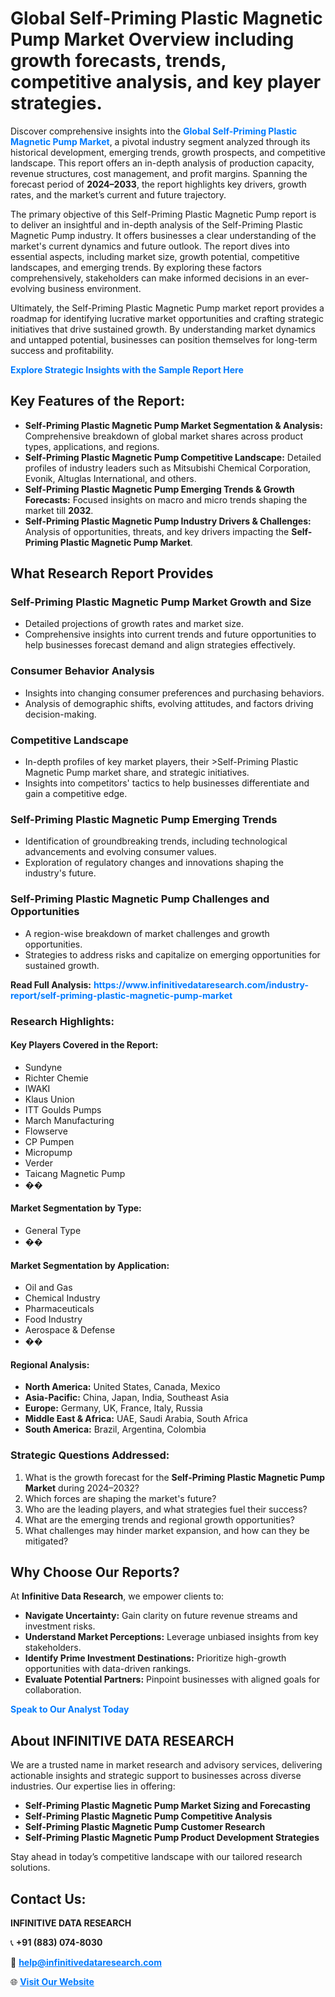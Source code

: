 <h1>Global Self-Priming Plastic Magnetic Pump Market Overview including growth forecasts, trends, competitive analysis, and key player strategies.</h1>
<p>
Discover comprehensive insights into the 
<a href="https://www.infinitivedataresearch.com/industry-report/self-priming-plastic-magnetic-pump-market" rel="dofollow" style="color: #007BFF; text-decoration: none;"><strong>Global Self-Priming Plastic Magnetic Pump Market</strong></a>, a pivotal industry segment analyzed through its historical development, emerging trends, growth prospects, and competitive landscape. This report offers an in-depth analysis of production capacity, revenue structures, cost management, and profit margins. Spanning the forecast period of <strong>2024–2033</strong>, the report highlights key drivers, growth rates, and the market’s current and future trajectory.
</p>
<p>
The primary objective of this Self-Priming Plastic Magnetic Pump report is to deliver an insightful and in-depth analysis of the Self-Priming Plastic Magnetic Pump industry. It offers businesses a clear understanding of the market's current dynamics and future outlook. The report dives into essential aspects, including market size, growth potential, competitive landscapes, and emerging trends. By exploring these factors comprehensively, stakeholders can make informed decisions in an ever-evolving business environment.
</p>
<p>
Ultimately, the Self-Priming Plastic Magnetic Pump market report provides a roadmap for identifying lucrative market opportunities and crafting strategic initiatives that drive sustained growth. By understanding market dynamics and untapped potential, businesses can position themselves for long-term success and profitability.
</p>
<p>
<a href="https://www.infinitivedataresearch.com/request-sample/reportId=108294" style="color: #007BFF; text-decoration: none;"><strong>Explore Strategic Insights with the Sample Report Here</strong></a>
</p>

<h2>Key Features of the Report:</h2>
<ul>
<li><strong>Self-Priming Plastic Magnetic Pump Market Segmentation & Analysis:</strong> Comprehensive breakdown of global market shares across product types, applications, and regions.</li>
<li><strong>Self-Priming Plastic Magnetic Pump Competitive Landscape:</strong> Detailed profiles of industry leaders such as Mitsubishi Chemical Corporation, Evonik, Altuglas International, and others.</li>
<li><strong>Self-Priming Plastic Magnetic Pump Emerging Trends & Growth Forecasts:</strong> Focused insights on macro and micro trends shaping the market till <strong>2032</strong>.</li>
<li><strong>Self-Priming Plastic Magnetic Pump Industry Drivers & Challenges:</strong> Analysis of opportunities, threats, and key drivers impacting the <strong>Self-Priming Plastic Magnetic Pump Market</strong>.</li>
</ul>

<h2>What Research Report Provides</h2>
<h3>Self-Priming Plastic Magnetic Pump Market Growth and Size</h3>
<ul>
<li>Detailed projections of growth rates and market size.</li>
<li>Comprehensive insights into current trends and future opportunities to help businesses forecast demand and align strategies effectively.</li>
</ul>

<h3>Consumer Behavior Analysis</h3>
<ul>
<li>Insights into changing consumer preferences and purchasing behaviors.</li>
<li>Analysis of demographic shifts, evolving attitudes, and factors driving decision-making.</li>
</ul>

<h3>Competitive Landscape</h3>
<ul>
<li>In-depth profiles of key market players, their >Self-Priming Plastic Magnetic Pump market share, and strategic initiatives.</li>
<li>Insights into competitors' tactics to help businesses differentiate and gain a competitive edge.</li>
</ul>

<h3>Self-Priming Plastic Magnetic Pump Emerging Trends</h3>
<ul>
<li>Identification of groundbreaking trends, including technological advancements and evolving consumer values.</li>
<li>Exploration of regulatory changes and innovations shaping the industry's future.</li>
</ul>

<h3>Self-Priming Plastic Magnetic Pump Challenges and Opportunities</h3>
<ul>
<li>A region-wise breakdown of market challenges and growth opportunities.</li>
<li>Strategies to address risks and capitalize on emerging opportunities for sustained growth.</li>
</ul>
<p><strong>Read Full Analysis:</strong> <a href="https://www.infinitivedataresearch.com/industry-report/self-priming-plastic-magnetic-pump-market" rel="dofollow" style="color: #007BFF; text-decoration: none;"><strong>https://www.infinitivedataresearch.com/industry-report/self-priming-plastic-magnetic-pump-market</strong></a></p>
<h3>Research Highlights:</h3>
<h4>Key Players Covered in the Report:</h4>
<ul><li>Sundyne</li><li>Richter Chemie</li><li>IWAKI</li><li>Klaus Union</li><li>ITT Goulds Pumps</li><li>March Manufacturing</li><li>Flowserve</li><li>CP Pumpen</li><li>Micropump</li><li>Verder</li><li>Taicang Magnetic Pump</li><li>��</li></ul>
<h4>Market Segmentation by Type:</h4>
<ul><li>General Type</li><li>��</li></ul>
<h4>Market Segmentation by Application:</h4>
<ul><li>Oil and Gas</li><li>Chemical Industry</li><li>Pharmaceuticals</li><li>Food Industry</li><li>Aerospace &amp; Defense</li><li>��</li></ul>

<h4>Regional Analysis:</h4>
<ul>
<li><strong>North America:</strong> United States, Canada, Mexico</li>
<li><strong>Asia-Pacific:</strong> China, Japan, India, Southeast Asia</li>
<li><strong>Europe:</strong> Germany, UK, France, Italy, Russia</li>
<li><strong>Middle East & Africa:</strong> UAE, Saudi Arabia, South Africa</li>
<li><strong>South America:</strong> Brazil, Argentina, Colombia</li>
</ul>

<h3>Strategic Questions Addressed:</h3>
<ol>
<li>What is the growth forecast for the <strong>Self-Priming Plastic Magnetic Pump Market</strong> during 2024–2032?</li>
<li>Which forces are shaping the market's future?</li>
<li>Who are the leading players, and what strategies fuel their success?</li>
<li>What are the emerging trends and regional growth opportunities?</li>
<li>What challenges may hinder market expansion, and how can they be mitigated?</li>
</ol>

<h2>Why Choose Our Reports?</h2>
<p>At <strong>Infinitive Data Research</strong>, we empower clients to:</p>
<ul>
<li><strong>Navigate Uncertainty:</strong> Gain clarity on future revenue streams and investment risks.</li>
<li><strong>Understand Market Perceptions:</strong> Leverage unbiased insights from key stakeholders.</li>
<li><strong>Identify Prime Investment Destinations:</strong> Prioritize high-growth opportunities with data-driven rankings.</li>
<li><strong>Evaluate Potential Partners:</strong> Pinpoint businesses with aligned goals for collaboration.</li>
</ul>
<p><a href="https://www.infinitivedataresearch.com/industry-report/self-priming-plastic-magnetic-pump-market" rel="dofollow" style="color: #007BFF; text-decoration: none;"><strong>Speak to Our Analyst Today</strong></a></p>

<h2>About INFINITIVE DATA RESEARCH</h2>
<p>We are a trusted name in market research and advisory services, delivering actionable insights and strategic support to businesses across diverse industries. Our expertise lies in offering:</p>
<ul>
<li><strong>Self-Priming Plastic Magnetic Pump Market Sizing and Forecasting</strong></li>
<li><strong>Self-Priming Plastic Magnetic Pump Competitive Analysis</strong></li>
<li><strong>Self-Priming Plastic Magnetic Pump Customer Research</strong></li>
<li><strong>Self-Priming Plastic Magnetic Pump Product Development Strategies</strong></li>
</ul>
<p>Stay ahead in today’s competitive landscape with our tailored research solutions.</p>

<h2>Contact Us:</h2>
<p><strong>INFINITIVE DATA RESEARCH</strong></p>
<p>📞 <strong>+91 (883) 074-8030</strong></p>
<p>📧 <strong><a href="mailto:help@infinitivedataresearch.com" style="color: #007BFF;">help@infinitivedataresearch.com</a></strong></p>
<p>🌐 <strong><a href="https://www.infinitivedataresearch.com" rel="dofollow" style="color: #007BFF;">Visit Our Website</a></strong></p>